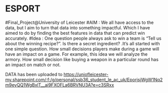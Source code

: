 # ESPORT
#Final_Project@University of Leicester
#AIM : We all have access to the data, but I aim to turn that data into something impactful. Which I have aimed to do by finding the best features in data that can predict win accurately.
#Idea : One question people always ask to win a team is “Tell us about the winning recipe?”. Is there a secret ingredient? .It’s all started with one simple question. How small decisions players make during a game will have an impact on a game. For example, this idea we will analyze the armory. How small decision like buying a weapon in a particular round has an impact on match or not.


DATA has been uploaded to https://uniofleicester-my.sharepoint.com/:f:/g/personal/ssb36_student_le_ac_uk/EporjsjWgW1Nq2m9eyQQ1WgBxlT__ai9FXOFLa6BRVNU3A?e=c3SRxx
